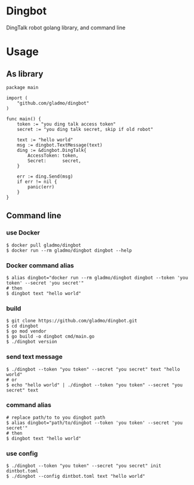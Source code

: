 # Dingbot
DingTalk robot golang library, and command line

# Usage
## As library
```golang
package main

import (
	"github.com/gladmo/dingbot"
)

func main() {
	token := "you ding talk access token"
	secret := "you ding talk secret, skip if old robot"

	text := "hello world"
	msg := dingbot.TextMessage(text)
	ding := &dingbot.DingTalk{
		AccessToken: token,
		Secret:      secret,
	}

	err := ding.Send(msg)
	if err != nil {
		panic(err)
	}
}
```

## Command line
### use Docker
```shell script
$ docker pull gladmo/dingbot
$ docker run --rm gladmo/dingbot dingbot --help
```

### Docker command alias
```shell script
$ alias dingbot="docker run --rm gladmo/dingbot dingbot --token 'you token' --secret 'you secret'"
# then
$ dingbot text "hello world"
```

### build
```shell script
$ git clone https://github.com/gladmo/dingbot.git
$ cd dingbot
$ go mod vendor
$ go build -o dingbot cmd/main.go
$ ./dingbot version
```

### send text message
```shell script
$ ./dingbot --token "you token" --secret "you secret" text "hello world"
# or
$ echo "hello world" | ./dingbot --token "you token" --secret "you secret" text
```

### command alias
```shell script
# replace path/to to you dingbot path
$ alias dingbot="path/to/dingbot --token 'you token' --secret 'you secret'"
# then
$ dingbot text "hello world"
```

### use config 
```shell script
$ ./dingbot --token "you token" --secret "you secret" init dintbot.toml
$ ./dingbot --config dintbot.toml text "hello world"
```